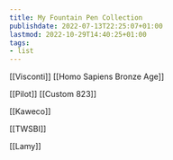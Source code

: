```yaml
---
title: My Fountain Pen Collection
publishdate: 2022-07-13T22:25:07+01:00
lastmod: 2022-10-29T14:40:25+01:00
tags: 
- list
---
```








[[Visconti]] [[Homo Sapiens Bronze Age]]



[[Pilot]] [[Custom 823]]



[[Kaweco]]



[[TWSBI]]



[[Lamy]]




